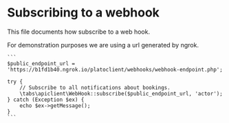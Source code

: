 # Subscribing to a webhook
This file documents how subscribe to a web hook. 

For demonstration purposes we are using a url generated by ngrok.

    ```
    $public_endpoint_url = 'https://b1fd1b40.ngrok.io/platoclient/webhooks/webhook-endpoint.php';

    try {
        // Subscribe to all notifications about bookings.
        \tabs\apiclient\WebHook::subscribe($public_endpoint_url, 'actor');
    } catch (Exception $ex) {
        echo $ex->getMessage();
    }
    ```